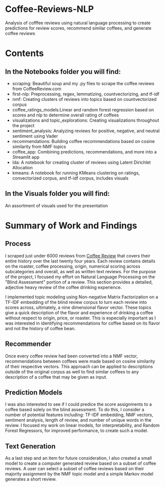 # Coffee-Reviews-NLP
 Analysis of cofffee reviews using natural language processing to create predictions for review scores, recommend similar coffees, and generate coffee reviews

# Contents

## In the Notebooks folder you will find:

- scraping: Beautiful soup and my .py files to scrape the coffee reviews from CoffeeReview.com  
- first-nlp: Preprocessing, regex, lemmatizing, countvectorizing, and tf-idf  
- nmf: Creating clusters of reviews into topics based on countvectorized corpus
- coffee_ratings_models:Linear and random forest regression based on scores and nlp to determine overall rating of coffees
- visualizations and topic_explorations: Creating visualizations throughout the project
- sentiment_analysis: Analyzing reviews for positive, negative, and neutral sentiment using Vader
- recommendations: Building coffee recommendations based on cosine similarity from NMF topics
- coffee_app: Combining predictions, recommendations, and more into a Streamlit app
- lda: A notebook for creating cluster of reviews using Latent Dirichlet Allocation
- kmeans: A notebook for running KMeans clustering on ratings, convectorized corpus, and tf-idf corpus, includes visuals

## In the Visuals folder you will find:  

An assortment of visuals used for the presentation

# Summary of Work and Findings  

## Process

I scraped just under 6000 reviews from [Coffee Review](https://www.coffeereview.com/) that covers their entire history over the last twenty four years. Each review contains details on the roaster, coffee processing, origin, numerical scoring across subcategories and overall, as well as written text reviews. For the purpose of the project, I focused my effort on Natural Language Processing on the "Blind Assessment" portion of a review. This section provides a detailed, adjective heavy review of the coffee drinking experience. 

I implemented topic modeling using Non-negative Matrix Factorization on a TF-IDF embedding of the blind review corpus to turn each review into scores across, ultimately, a nine dimensional flavor vector. These topics give a quick description of the flavor and experience of drinking a coffee without respect to origin, price, or roaster. This is especially important as I was interested in identifying recommendations for coffee based on its flavor and not the history of coffee bean. 

## Recommender

Once every coffee review had been converted into a NMF vector, recommendations between coffees were made based on cosine similarity of their respective vectors. This approach can be applied to descriptions outside of the original corpus as well to find similar coffees to any description of a coffee that may be given as input. 

## Prediction Models

I was also interested to see if I could predice the score assignments to a coffee based solely on the blind assessment. To do this, I consider a number of potential features including: TF-IDF embedding, NMF vectors, sentiment analysis, length of review, and number of unique words in the review. I focused my work on linear models, for interpretability, and Random Forest Regressors, for improved performance, to create such a model.

## Text Generation

As a last step and an item for future consideration, I also created a small model to create a computer generated review based on a subset of coffee reviews. A user can select a subset of coffee reviews based on their majority assignment by the NMF topic model and a simple Markov model generates a short review.
